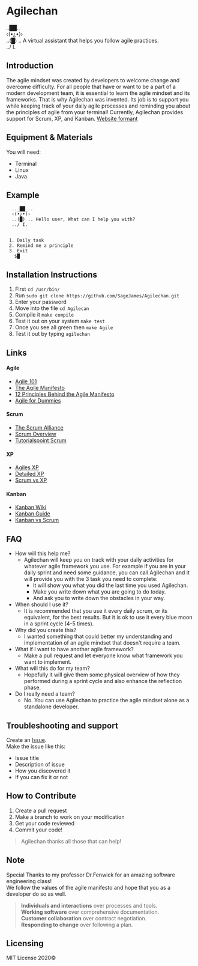 # Agilechan
 .._██_..  
 ‹(•¿•)›    
  ..(█) ..  A virtual assistant that helps you follow agile practices.  
   ../ I.  

## Introduction

The agile mindset was created by developers to welcome change and overcome difficulty. For all people that have or want to be a part of a modern development team, it is essential to learn the agile mindset and its frameworks. That is why Agilechan was invented. Its job is to support you while keeping track of your daily agile processes and reminding you about the principles of agile from your terminal! Currently, Agilechan provides support for Scrum, XP, and Kanban. [Website formant](https://sagejames.github.io/Agilechan/) 

## Equipment & Materials

You will need:
* Terminal
* Linux
* Java


## Example

```
  .._██_..  
  ‹(•¿•)›    
  ..(█) .. Hello user, What can I help you with? 
  ../ I.

  
 1. Daily task
 2. Remind me a principle
 3. Exit
   $█
```

## Installation Instructions

1. First `cd /usr/bin/`
2. Run `sudo git clone https://github.com/SageJames/Agilechan.git`
3. Enter your password
4. Move into the file `cd Agilecan`
5. Compile it `make compile`
6. Test it out on your system `make test`
7. Once you see all green then `make Agile`
8. Test it out by typing `agilechan`


## Links

#### Agile
* [Agile 101](https://www.agilealliance.org/agile101/)
* [The Agile Manifesto](http://agilemanifesto.org/)
* [12 Principles Behind the Agile Manifesto](https://www.agilealliance.org/agile101/12-principles-behind-the-agile-manifesto/)
* [Agile for Dummies](https://www.dummies.com/careers/project-management/agile-project-management-for-dummies-cheat-sheet/)
#### Scrum
* [The Scrum Alliance](https://www.scrumalliance.org/about-scrum/overview)
* [Scrum Overview](https://www.atlassian.com/agile/scrum)
* [Tutorialspoint Scrum](https://www.tutorialspoint.com/scrum/scrum_framework.htm)
#### XP
* [Agiles XP](https://www.agilealliance.org/glossary/xp/)
* [Detailed XP](http://www.agilemodeling.com/essays/agileModelingXP.htm)
* [Scrum vs XP](https://www.visual-paradigm.com/scrum/extreme-programming-vs-scrum/)
#### Kanban
* [Kanban Wiki](https://en.wikipedia.org/wiki/Kanban_(development))
* [Kanban Guide](https://www.atlassian.com/agile/kanban)
* [Kanban vs Scrum](https://www.atlassian.com/agile/kanban/kanban-vs-scrum)

## FAQ

- How will this help me?
	- Agilechan will keep you on track with your daily activities for whatever agile framework you use. For example if you are in your daily sprint and need some guidance, you can call Agilechan and it will provide you with the 3 task you need to complete:
		+ It will show you what you did the last time you used Agilechan. 
		+ Make you write down what you are going to do today. 
		+ And ask you to write down the obstacles in your way.    
- When should I use it?
	- It is recommended that you use it every daily scrum, or its equivalent, for the best results. But it is ok to use it every blue moon in a sprint cycle (4-5 times).
- Why did you create this?
	- I wanted something that could better my understanding and implementation of an agile mindset that doesn't require a team.
- What if I want to have another agile framework?
	- Make a pull request and let everyone know what framework you want to implement.
- What will this do for my team?
	- Hopefully it will give them some physical overview of how they performed during a sprint cycle and also enhance the reflection phase.
- Do I really need a team?
	- No. You can use Agilechan to practice the agile mindset alone as a standalone developer.


## Troubleshooting and support
Create an [Issue](https://github.com/SageJames/Agilechan/issues).   
Make the issue like this:
* Issue title
* Description of issue
* How you discovered it
* If you can fix it or not

## How to Contribute

1. Create a pull request
2. Make a branch to work on your modification
3. Get your code reviewed
4. Commit your code!

> Agilechan thanks all those that can help!

## Note

Special Thanks to my professor Dr.Fenwick for an amazing software engineering class!   
We follow the values of the agile manifesto and hope that you as a developer do so as well.

> **Individuals and interactions** over processes and tools.  
> **Working software** over comprehensive documentation.  
> **Customer collaboration** over contract negotiation.  
> **Responding to change** over following a plan.  


## Licensing

MIT License 2020©

